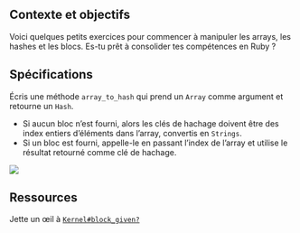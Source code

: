 ## Contexte et objectifs

Voici quelques petits exercices pour commencer à manipuler les arrays, les hashes et les blocs. Es-tu prêt à consolider tes compétences en Ruby ?

## Spécifications

Écris une méthode `array_to_hash` qui prend un `Array` comme argument et retourne un `Hash`.

-   Si aucun bloc n’est fourni, alors les clés de hachage doivent être des index entiers d’éléments dans l’array, convertis en `Strings`.
-   Si un bloc est fourni, appelle-le en passant l’index de l’array et utilise le résultat retourné comme clé de hachage.

![](https://raw.githubusercontent.com/lewagon/fullstack-images/master/ruby/array_to_hash.png)

## Ressources

Jette un œil à [`Kernel#block_given?`](http://ruby-doc.org/core/Kernel.html#method-i-block_given-3F)
